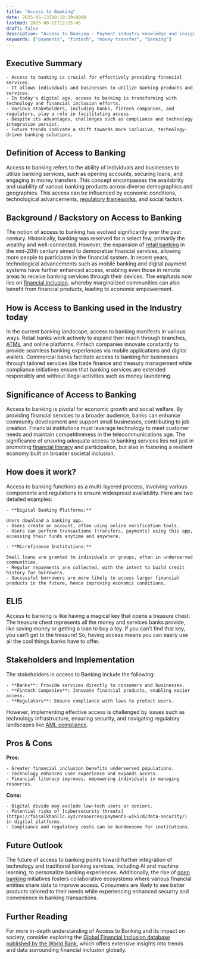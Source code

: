 ```yaml
---
title: "Access to Banking"
date: 2025-05-13T10:18:29+0000
lastmod: 2025-08-11T12:15:45
draft: false
description: "Access to Banking - Payment industry knowledge and insights"
keywords: ["payments", "fintech", "money transfer", "banking"]
---
```


## Executive Summary

 	- Access to banking is crucial for effectively providing financial services.
 	- It allows individuals and businesses to utilize banking products and services.
 	- In today's digital age, access to banking is transforming with technology and financial inclusion efforts.
 	- Various stakeholders, including banks, fintech companies, and regulators, play a role in facilitating access.
 	- Despite its advantages, challenges such as compliance and technology integration persist.
 	- Future trends indicate a shift towards more inclusive, technology-driven banking solutions.

## Definition of Access to Banking
Access to banking refers to the ability of individuals and businesses to utilize banking services, such as opening accounts, securing loans, and engaging in money transfers. This concept encompasses the availability and usability of various banking products across diverse demographics and geographies. This access can be influenced by economic conditions, technological advancements, [regulatory frameworks](https://faisalkhanllc.xyz/resources/payments-wiki/f/financial-regulatory-frameworks/), and social factors.
## Background / Backstory on Access to Banking
The notion of access to banking has evolved significantly over the past century. Historically, banking was reserved for a select few, primarily the wealthy and well-connected. However, the expansion of [retail banking](https://faisalkhanllc.xyz/resources/payments-wiki/b/banking/) in the mid-20th century aimed to democratize financial services, allowing more people to participate in the financial system. In recent years, technological advancements such as mobile banking and digital payment systems have further enhanced access, enabling even those in remote areas to receive banking services through their devices. The emphasis now lies on [financial inclusion](https://faisalkhanllc.xyz/resources/payments-wiki/f/what-is-financial-inclusion/), whereby marginalized communities can also benefit from financial products, leading to economic empowerment.
## How is Access to Banking used in the Industry today
In the current banking landscape, access to banking manifests in various ways. Retail banks work actively to expand their reach through branches, [ATMs](https://faisalkhanllc.xyz/resources/payments-wiki/a/automated-teller-machine-atm/), and online platforms. Fintech companies innovate constantly to provide seamless banking experiences via mobile applications and digital wallets. Commercial banks facilitate access to banking for businesses through tailored services like trade finance and treasury management while compliance initiatives ensure that banking services are extended responsibly and without illegal activities such as money laundering.
## Significance of Access to Banking
Access to banking is pivotal for economic growth and social welfare. By providing financial services to a broader audience, banks can enhance community development and support small businesses, contributing to job creation. Financial institutions must leverage technology to meet customer needs and maintain competitiveness in the telecommunications age. The significance of ensuring adequate access to banking services lies not just in promoting [financial literacy](https://faisalkhanllc.xyz/resources/payments-wiki/f/financial-literacy/) and participation, but also in fostering a resilient economy built on broader societal inclusion.
## How does it work?
Access to banking functions as a multi-layered process, involving various components and regulations to ensure widespread availability. Here are two detailed examples:

 	- **Digital Banking Platforms:**

 	Users download a banking app.
 	- Users create an account, often using online verification tools.
 	- Users can perform transactions (transfers, payments) using this app, accessing their funds anytime and anywhere.

 	- **Microfinance Institutions:**

 	Small loans are granted to individuals or groups, often in underserved communities.
 	- Regular repayments are collected, with the intent to build credit history for borrowers.
 	- Successful borrowers are more likely to access larger financial products in the future, hence improving economic conditions.

## ELI5
Access to banking is like having a magical key that opens a treasure chest. The treasure chest represents all the money and services banks provide, like saving money or getting a loan to buy a toy. If you can’t find that key, you can’t get to the treasure! So, having access means you can easily use all the cool things banks have to offer.
## Stakeholders and Implementation
The stakeholders in access to Banking include the following:

 	- **Banks**: Provide services directly to consumers and businesses.
 	- **Fintech Companies**: Innovate financial products, enabling easier access.
 	- **Regulators**: Ensure compliance with laws to protect users.
However, implementing effective access is challenged by issues such as technology infrastructure, ensuring security, and navigating regulatory landscapes like [AML compliance](https://faisalkhanllc.xyz/resources/payments-wiki/a/aml-compliance/).

## Pros & Cons
**Pros:**

 	- Greater financial inclusion benefits underserved populations.
 	- Technology enhances user experience and expands access.
 	- Financial literacy improves, empowering individuals in managing resources.

**Cons:**

 	- Digital divide may exclude low-tech users or seniors.
 	- Potential risks of [cybersecurity threats](https://faisalkhanllc.xyz/resources/payments-wiki/d/data-security/) in digital platforms.
 	- Compliance and regulatory costs can be burdensome for institutions.

## Future Outlook
The future of access to banking points toward further integration of technology and traditional banking services, including AI and machine learning, to personalize banking experiences. Additionally, the rise of [open banking](https://faisalkhanllc.xyz/resources/payments-wiki/o/open-banking/) initiatives fosters collaborative ecosystems where various financial entities share data to improve access. Consumers are likely to see better products tailored to their needs while experiencing enhanced security and convenience in banking transactions.
## Further Reading
For more in-depth understanding of Access to Banking and its impact on society, consider exploring the [Global Financial Inclusion database published by the World Bank](https://databank.worldbank.org/source/global-financial-inclusion), which offers extensive insights into trends and data surrounding financial inclusion globally.